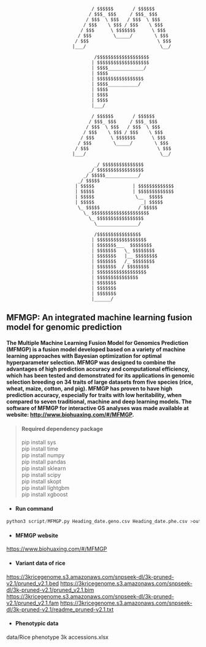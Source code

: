 ```
                               / $$$$$$       / $$$$$$
                              / $$$_ $$$     / $$$_ $$$
                             / $$$  \ $$$   / $$$  \ $$$
                            / $$$    \ $$$ / $$$    \ $$$
                           / $$$      \ $$$$$$$      \ $$$
                          / $$$        \_____/        \ $$$
                         / $$$                         \ $$$
                        |___/                           \__/ 
                        
                                /$$$$$$$$$$$$$$$$$$$       
                               | $$$$$$$$$$$$$$$$$$$ 
                               | $$$$_____________/
                               | $$$$  
                               | $$$$$$$$$$$$$$$$$
                               | $$$$___________/  
                               | $$$$   
                               | $$$$  
                               | $$$$  
                               |___/
                        
                               / $$$$$$       / $$$$$$
                              / $$$_ $$$     / $$$_ $$$
                             / $$$  \ $$$   / $$$  \ $$$
                            / $$$    \ $$$ / $$$    \ $$$
                           / $$$      \ $$$$$$$      \ $$$
                          / $$$        \_____/        \ $$$
                         / $$$                         \ $$$
                        |___/                           \__/ 
                        
                                _/ $$$$$$$$$$$$$$$
                              _/ $$$$$$$$$$$$$$$$$
                            _/ $$$$$____________/
                          _/ $$$$$
                         | $$$$$              | $$$$$$$$$$$$$
                         | $$$$$              | $$$$$$$$$$$$$
                         | $$$$$               \__  $$$$$    
                         | $$$$$                 _| $$$$$    
                          \_ $$$$$              / $$$$$    
                            \_ $$$$$$$$$$$$$$$$$$$$$        
                              \_ $$$$$$$$$$$$$$$$$
                                \_______________/
                        
                                /$$$$$$$$$$$$$$$$
                               | $$$$$$$$$$$$$$$$$$ 
                               | $$$$$$$___  $$$$$$$$
                               | $$$$$$$   \_ $$$$$$$$
                               | $$$$$$$   |__ $$$$$$$$ 
                               | $$$$$$$   /_ $$$$$$$$ 
                               | $$$$$$$  / $$$$$$$$
                               | $$$$$$$$$$$$$$$$$$
                               | $$$$$$$$$$$$$$$ 
                               | $$$$$$$ 
                               | $$$$$$$ 
                               | $$$$$$$  
                               |______/  
```

## MFMGP: An integrated machine learning fusion model for genomic prediction

#### The Multiple Machine Learning Fusion Model for Genomics Prediction (MFMGP) is a fusion model developed based on a variety of machine learning approaches with Bayesian optimization for optimal hyperparameter selection. MFMGP was designed to combine the advantages of high prediction accuracy and computational efficiency, which has been tested and demonstrated for its applications in genomic selection breeding on 34 traits of large datasets from five species (rice, wheat, maize, cotton, and pig). MFMGP has proven to have high prediction accuracy, especially for traits with low heritability, when compared to seven traditional, machine and deep learning models. The software of MFMGP for interactive GS analyses was made available at website: http://www.biohuaxing.com/#/MFMGP.



> #### Required dependency package  
> pip install sys  
> pip install time  
> pip install numpy  
> pip install pandas  
> pip install sklearn  
> pip install scipy  
> pip install skopt  
> pip install lightgbm  
> pip install xgboost  

- #### Run command  
```python
python3 script/MFMGP.py Heading_date.geno.csv Heading_date.phe.csv >output.txt
```

- #### MFMGP website  
https://www.biohuaxing.com/#/MFMGP

- #### Variant data of rice  
https://3kricegenome.s3.amazonaws.com/snpseek-dl/3k-pruned-v2.1/pruned_v2.1.bed
https://3kricegenome.s3.amazonaws.com/snpseek-dl/3k-pruned-v2.1/pruned_v2.1.bim
https://3kricegenome.s3.amazonaws.com/snpseek-dl/3k-pruned-v2.1/pruned_v2.1.fam
https://3kricegenome.s3.amazonaws.com/snpseek-dl/3k-pruned-v2.1/readme_pruned-v2.1.txt

- #### Phenotypic data   
data/Rice phenotype 3k accessions.xlsx
